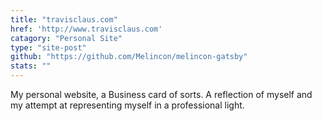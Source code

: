 ```yaml
---
title: "travisclaus.com"
href: 'http://www.travisclaus.com'
catagory: "Personal Site"
type: "site-post"
github: "https://github.com/Melincon/melincon-gatsby"
stats: ""
---
```


My personal website, a Business card of sorts. A reflection of myself and my attempt at representing myself in a professional light.